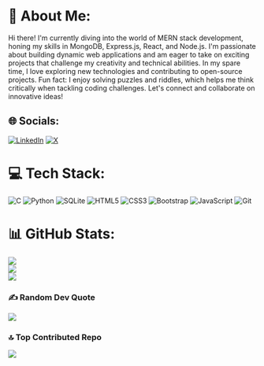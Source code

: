 # 💫 About Me:
Hi there! I'm currently diving into the world of MERN stack development, honing my skills in MongoDB, Express.js, React, and Node.js. I'm passionate about building dynamic web applications and am eager to take on exciting projects that challenge my creativity and technical abilities. In my spare time, I love exploring new technologies and contributing to open-source projects. Fun fact: I enjoy solving puzzles and riddles, which helps me think critically when tackling coding challenges. Let's connect and collaborate on innovative ideas!


## 🌐 Socials:
[![LinkedIn](https://img.shields.io/badge/LinkedIn-%230077B5.svg?logo=linkedin&logoColor=white)](https://linkedin.com/in/www.linkedin.com/in/purushotham-yadav-undralla) [![X](https://img.shields.io/badge/X-black.svg?logo=X&logoColor=white)](https://x.com/https://x.com/ambivertpuru18) 

# 💻 Tech Stack:
![C](https://img.shields.io/badge/c-%2300599C.svg?style=for-the-badge&logo=c&logoColor=white) ![Python](https://img.shields.io/badge/python-3670A0?style=for-the-badge&logo=python&logoColor=ffdd54) ![SQLite](https://img.shields.io/badge/sqlite-%2307405e.svg?style=for-the-badge&logo=sqlite&logoColor=white) ![HTML5](https://img.shields.io/badge/html5-%23E34F26.svg?style=for-the-badge&logo=html5&logoColor=white) ![CSS3](https://img.shields.io/badge/css3-%231572B6.svg?style=for-the-badge&logo=css3&logoColor=white) ![Bootstrap](https://img.shields.io/badge/bootstrap-%238511FA.svg?style=for-the-badge&logo=bootstrap&logoColor=white) ![JavaScript](https://img.shields.io/badge/javascript-%23323330.svg?style=for-the-badge&logo=javascript&logoColor=%23F7DF1E) ![Git](https://img.shields.io/badge/git-%23F05033.svg?style=for-the-badge&logo=git&logoColor=white)
# 📊 GitHub Stats:
![](https://github-readme-stats.vercel.app/api?username=purushothamyadav18&theme=tokyonight&hide_border=false&include_all_commits=true&count_private=true)<br/>
![](https://github-readme-streak-stats.herokuapp.com/?user=purushothamyadav18&theme=tokyonight&hide_border=false)<br/>
![](https://github-readme-stats.vercel.app/api/top-langs/?username=purushothamyadav18&theme=tokyonight&hide_border=false&include_all_commits=true&count_private=true&layout=compact)

### ✍️ Random Dev Quote
![](https://quotes-github-readme.vercel.app/api?type=horizontal&theme=radical)

### 🔝 Top Contributed Repo
![](https://github-contributor-stats.vercel.app/api?username=purushothamyadav18&limit=5&theme=dark&combine_all_yearly_contributions=true)

<!-- Proudly created with GPRM ( https://gprm.itsvg.in ) -->

